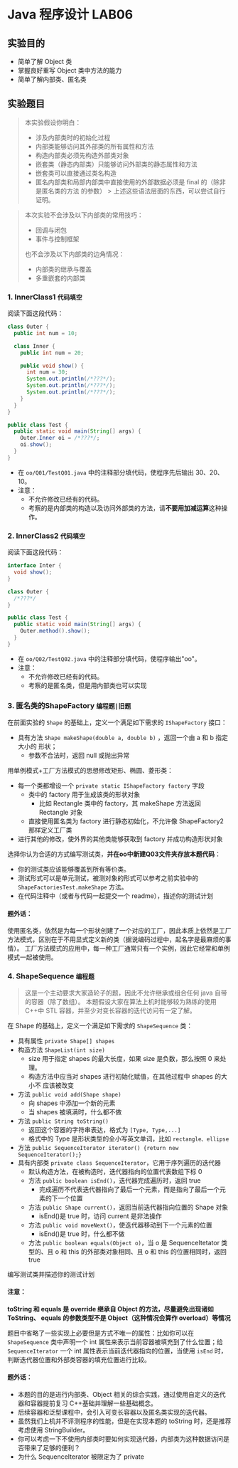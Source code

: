 # Java 程序设计 LAB06

## 实验目的

- 简单了解 Object 类
- 掌握良好重写 Object 类中方法的能力
- 简单了解内部类、匿名类

## 实验题目

> 本实验假设你明白：
> - 涉及内部类时的初始化过程
> - 内部类能够访问其外部类的所有属性和方法
> - 构造内部类必须先构造外部类对象
> - 嵌套类（静态内部类）只能够访问外部类的静态属性和方法
> - 嵌套类可以直接通过类名构造
> - 匿名内部类和局部内部类中直接使用的外部数据必须是 final 的（除非是匿名类的方法 的参数）
    > 上述这些语法层面的东西，可以尝试自行证明。


> 本次实验不会涉及以下内部类的常用技巧：
> - 回调与闭包
> - 事件与控制框架
>
> 也不会涉及以下内部类的边角情况：
> - 内部类的继承与覆盖
> - 多重嵌套的内部类

### 1. InnerClass1 `代码填空`

阅读下面这段代码：

```java
class Outer {
  public int num = 10;

  class Inner {
	public int num = 20;

	public void show() {
	  int num = 30;
	  System.out.println(/*???*/);
	  System.out.println(/*???*/);
	  System.out.println(/*???*/);
	}
  }
}

public class Test {
  public static void main(String[] args) {
	Outer.Inner oi = /*???*/;
	oi.show();
  }
}
```

- 在 `oo/Q01/TestQ01.java` 中的注释部分填代码，使程序先后输出 30、20、10。
- 注意：
    - 不允许修改已经有的代码。
    - 考察的是内部类的构造以及访问外部类的方法，请**不要用加减运算**这种操作。

### 2. InnerClass2 `代码填空`

阅读下面这段代码：

```java
interface Inter {
  void show();
}

class Outer {
  /*???*/
}

public class Test {
  public static void main(String[] args) {
	Outer.method().show();
  }
}
```

- 在 `oo/Q02/TestQ02.java` 中的注释部分填代码，使程序输出"oo"。
- 注意：
    - 不允许修改已经有的代码。
    - 考察的是匿名类，但是用内部类也可以实现

### 3. 匿名类的ShapeFactory `编程题|旧题`

在前面实验的 `Shape` 的基础上，定义一个满足如下需求的 `IShapeFactory` 接口：

- 具有方法 `Shape makeShape(double a, double b)` ，返回一个由 a 和 b 指定大小的 形状；
    + 参数不合法时，返回 null 或抛出异常

用单例模式+工厂方法模式的思想修改矩形、椭圆、菱形类：

- 每一个类都增设一个 `private static IShapeFactory factory` 字段
    + 类中的 factory 用于生成该类的形状对象
        - 比如 Rectangle 类中的 factory，其 makeShape 方法返回 Rectangle 对象
    + 直接使用匿名类为 factory 进行静态初始化，不允许像 ShapeFactory2 那样定义工厂类
- 进行其他的修改，使外界的其他类能够获取到 factory 并成功构造形状对象

选择你认为合适的方式编写测试类，**并在oo中新建Q03文件夹存放本题代码**：

- 你的测试类应该能够覆盖到所有等价类。
- 测试形式可以是单元测试，被测对象的形式可以参考之前实验中的 `ShapeFactoriesTest.makeShape` 方法。
- 在代码注释中（或者与代码一起提交一个 readme），描述你的测试计划

#### 题外话：

使用匿名类，依然是为每一个形状创建了一个对应的工厂，因此本质上依然是工厂方法模式，区别在于不用显式定义新的类（据说编码过程中，起名字是最麻烦的事情）。
工厂方法模式的应用中，每一种工厂通常只有一个实例，因此它经常和单例模式一起被使用。

### 4. ShapeSequence `编程题`

> 这是一个主动要求大家造轮子的题，因此不允许继承或组合任何 java 自带的容器（除了数组）。
> 本题假设大家在算法上机时能够较为熟练的使用 C++中 STL 容器，并至少对变长容器的迭代访问有一定了解。

在 Shape 的基础上，定义一个满足如下需求的 `ShapeSequence` 类：
- 具有属性 `private Shape[] shapes`
- 构造方法 `ShapeList(int size)`
  + size 用于指定 shapes 的最大长度，如果 size 是负数，那么按照 0 来处理。
  + 构造方法中应当对 shapes 进行初始化赋值，在其他过程中 shapes 的大小不
  应该被改变
- 方法 `public void add(Shape shape)`
  + 向 shapes 中添加一个新的元素
  + 当 shapes 被填满时，什么都不做
- 方法 `public String toString()`
  + 返回这个容器的字符串表达，格式为 `[Type, Type,...]`
  + 格式中的 Type 是形状类型的全小写英文单词，比如 `rectangle、ellipse`
- 方法 `public SequenceIterator iterator() {return new SequenceIterator();}`
- 具有内部类 `private class SequenceIterator`，它用于序列遍历的迭代器
  + 默认构造方法，在被构造时，迭代器指向的位置代表数组下标 0
  + 方法 `public boolean isEnd()`，迭代器完成遍历时，返回 true
    - 完成遍历不代表迭代器指向了最后一个元素，而是指向了最后一个元素的下一个位置
  + 方法 `public Shape current()`，返回当前迭代器指向位置的 Shape 对象
    - isEnd()是 true 时，访问 current 是非法操作
  + 方法 `public void moveNext()`，使迭代器移动到下一个元素的位置 
    - isEnd()是 true 时，什么都不做
  + 方法 `public boolean equals(Object o)`，当 o 是 SequenceItetator 类型的、且
  o 和 this 的外部类对象相同、且 o 和 this 的位置相同时，返回 true
  
编写测试类并描述你的测试计划

#### 注意：
**toString 和 equals 是 override 继承自 Object 的方法，尽量避免出现诸如 ToString、 equals 的参数类型不是 Object（这种情况会算作 overload）等情况**

题目中省略了一些实现上必要但是方式不唯一的属性：比如你可以在 `ShapeSequence` 类中声明一个 int 属性来表示当前容器被填充到了什么位置；给 `SequenceIterator` 一个 int 属性表示当前迭代器指向的位置，当使用 `isEnd` 时，判断迭代器位置和外部类容器的填充位置进行比较。

#### 题外话：
- 本题的目的是进行内部类、Object 相关的综合实践，通过使用自定义的迭代器和容器提前复习 C++基础并理解一些基础概念。
- 后续容器和泛型课程中，会引入可变长容器以及匿名类实现的迭代器。
- 虽然我们上机并不评测程序的性能，但是在实现本题的 toString 时，还是推荐考虑使用 StringBuilder。
- 你可以考虑一下不使用内部类时要如何实现迭代器，内部类为这种数据访问是否带来了足够的便利？
- 为什么 SequenceIterator 被限定为了 private